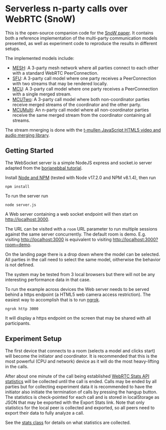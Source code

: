 # Serverless n-party calls over WebRTC (SnoW)

This is the open-source companion code for the
[SnoW paper](https://arxiv.org/abs/2206.12762). It contains both a reference implementation
of the multi-party communication models presented, as
well as experiment code to reproduce the results
in different setups.

The implemented models include:

* [MESH](public/js/snowmesh.js): A 3-party mesh network where all parties connect to each other
          with a standard WebRTC  PeerConnection.
* [SFU](public/js/snowsfu.js): A 3-party call model where one party receives a PeerConnection
         with two streams that may be rendered locally.
* [MCU](public/js/snowmcu.js): A 3-party call model where one party receives a PeerConnection
         with a single merged stream. 
* [MCUTwo](public/js/snowmcutwo.js): A 3-party call model where both non-coordinator parties receive
         merged streams of the coordinator and the other party.
* [MCUMulti](public/js/snowmcumulti.js): An n-party call model where all non-coordinator parties receive
         the same merged stream from the coordinator containing all streams.


The stream mnerging is done with the [t-mullen JavaScript HTML5 video and audio merging library](https://github.com/t-mullen/video-stream-merger).

## Getting Started
The WebSocket server is a simple NodeJS express and socket.io server adapted from the [borjanebbal tutorial](https://github.com/borjanebbal/webrtc-node-app).

Install [Node and NPM](https://nodejs.org/en/) (tested with Node v17.2.0 and NPM v8.1.4), then run
```
npm install
```

To run the server run
```
node server.js
```
A Web server containing a web socket endpoint will then start on [http://localhost:3000](http://localhost:3000).

The URL can be visited with a `room` URL parameter to run multiple sessions against the same server concurrently.
The default room is demo. E.g. visiting  [http://localhost:3000](http://localhost:3000) is equivalent to visiting
 [http://localhost:3000?room=demo](http://localhost:3000?room=demo).

On the landing page there is a drop down where the model can be selected. All parties in the call need to select the
same model, oitherwise the behavior is not defined.

The system may be tested from 3 local browsers but there will not be any interesting performance data in that case.

To run the example across devices the Web server needs to be served behind a https endpoint (a HTML5 web camera access
restriction). The easiest way to accomplish that is to run [ngrok](https://ngrok.com/).
```
ngrok http 3000
```

It will display a https endpoint on the screen that may be shared with all participants.

## Experiment Setup
The first device that connects to a room (selects a model and clicks start) will
become the initiator and coordinator. It is recommended that this is the most powerful (CPU and network) device as it
will do the most heavy-lifting in the calls.

After about one minute of the call being established [WebRTC Stats API statistics](https://developer.mozilla.org/en-US/docs/Web/API/WebRTC_Statistics_API) 
will be collected until the call is ended. Calls may be ended by all parties but for collecting experiment data it
is recommended to have the initiator also initiate the termination of calls by pressing the hangup button. The statistics is check-pointed for each call
and is stored in localStorage as JSON that may be exported with the Export Stats link. Note that only statistics for the local peer
is collected and exported, so all peers need to export their data to fully analyze a call.

See the [stats class](public/js/stats.js) for details on what statistics are collected.
